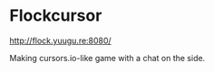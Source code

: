 Flockcursor
=========================
http://flock.yuugu.re:8080/

Making cursors.io-like game with a chat on the side.
